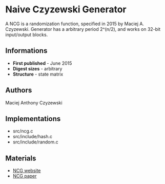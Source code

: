 # Naive Czyzewski Generator

A NCG is a randomization function, specified in 2015 by Maciej A. Czyzewski.
Generator has a arbitrary period 2^(n/2), and works on 32-bit input/output blocks.

## Informations

* __First published__ - June 2015
* __Digest sizes__ - arbitrary
* __Structure__ - state matrix

## Authors

Maciej Anthony Czyzewski

## Implementations

- src/ncg.c
- src/include/hash.c
- src/include/random.c

## Materials

- [NCG website](http://maciejczyzewski.me/2015/06/05/naive-czyzewski-generator.html)
- [NCG paper](http://maciejczyzewski.me/assets/files/NCG.pdf)